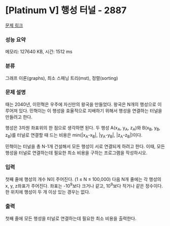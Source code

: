 # [Platinum V] 행성 터널 - 2887 

[문제 링크](https://www.acmicpc.net/problem/2887) 

### 성능 요약

메모리: 127640 KB, 시간: 1512 ms

### 분류

그래프 이론(graphs), 최소 스패닝 트리(mst), 정렬(sorting)

### 문제 설명

<p>
	때는 2040년, 이민혁은 우주에 자신만의 왕국을 만들었다. 왕국은 N개의 행성으로 이루어져 있다. 민혁이는 이 행성을 효율적으로 지배하기 위해서 행성을 연결하는 터널을 만들려고 한다.</p>

<p>
	행성은 3차원 좌표위의 한 점으로 생각하면 된다. 두 행성 A(x<sub>A</sub>, y<sub>A</sub>, z<sub>A</sub>)와 B(x<sub>B</sub>, y<sub>B</sub>, z<sub>B</sub>)를 터널로 연결할 때 드는 비용은 min(|x<sub>A</sub>-x<sub>B</sub>|, |y<sub>A</sub>-y<sub>B</sub>|, |z<sub>A</sub>-z<sub>B</sub>|)이다.</p>

<p>
	민혁이는 터널을 총 N-1개 건설해서 모든 행성이 서로 연결되게 하려고 한다. 이때, 모든 행성을 터널로 연결하는데 필요한 최소 비용을 구하는 프로그램을 작성하시오.</p>

### 입력 

 <p>
	첫째 줄에 행성의 개수 N이 주어진다. (1 ≤ N ≤ 100,000) 다음 N개 줄에는 각 행성의 x, y, z좌표가 주어진다. 좌표는 -10<sup>9</sup>보다 크거나 같고, 10<sup>9</sup>보다 작거나 같은 정수이다. 한 위치에 행성이 두 개 이상 있는 경우는 없다. </p>

### 출력 

 <p>
	첫째 줄에 모든 행성을 터널로 연결하는데 필요한 최소 비용을 출력한다.</p>


